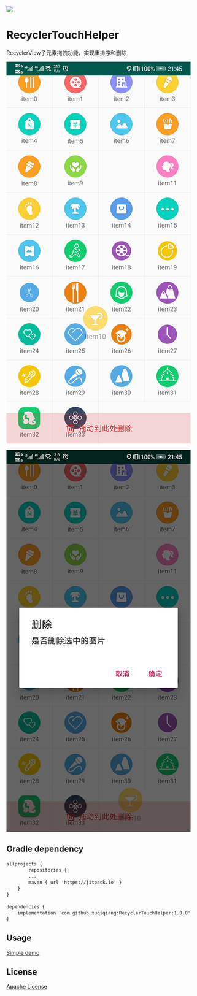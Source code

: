 [![](https://jitpack.io/v/xuqiqiang/RecyclerTouchHelper.svg)](https://jitpack.io/#xuqiqiang/RecyclerTouchHelper)

# RecyclerTouchHelper
RecyclerView子元素拖拽功能，实现重排序和删除

![Screenshot_1](https://raw.githubusercontent.com/xuqiqiang/RecyclerTouchHelper/master/images/Screenshot_1.jpg)

![Screenshot_2](https://raw.githubusercontent.com/xuqiqiang/RecyclerTouchHelper/master/images/Screenshot_2.jpg)

## Gradle dependency

```
allprojects {
        repositories {
        ...
        maven { url 'https://jitpack.io' }
    }
}

dependencies {
	implementation 'com.github.xuqiqiang:RecyclerTouchHelper:1.0.0'
}
```


## Usage

[Simple demo](https://github.com/xuqiqiang/RecyclerTouchHelper/blob/master/app/src/main/java/com/xuqiqiang/view/touch/demo/DemoActivity.java)

## License

[Apache License](https://github.com/xuqiqiang/RecyclerTouchHelper/blob/master/LICENSE)